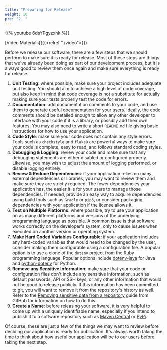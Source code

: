 ```yaml
---
title: "Preparing for Release"
weight: 10
pre: "2. "
---
```


{{% youtube 6dsYPgyzxhk %}}

[Video Materials}({{<relref "./video">}})

Before we release our software, there are a few steps that we should perform to make sure it is ready for release. Most of these steps are things that we've already been doing as part of our development process, but it is always good to review them once again and make sure everything is ready for release.

1. **Unit Testing**: where possible, make sure your project includes adequate unit testing. You should aim to achieve a high level of code coverage, but also keep in mind that code coverage is not a substitute for actually making sure your tests properly test the code for errors. 
2. **Documentation**: add documentation comments to your code, and use them to generate useful documentation for your users. Ideally, the code comments should be detailed enough to allow any other developer to interface with your code if it is a library, or possibly add their own features. You may also need to write a short `README.md` file giving basic instructions for how to use your application.
3. **Code Style**: make sure your code does not contain any style errors. Tools such as `checkstyle` and `flake8` are powerful ways to make sure your code is complete, easy to read, and follows standard coding styles.
4. **Debugging & Logging**: review your code and make sure that any debugging statements are either disabled or configured properly. Likewise, you may wish to adjust the amount of logging performed, or disable logging entirely. 
5. **Review & Reduce Dependencies**: if your application relies on many external dependencies or libraries, you may want to review them and make sure they are strictly required. The fewer dependencies your application has, the easier it is for your users to manage those dependencies. If needed, provide an easy way to acquire dependencies using build tools such as `Gradle` or `pip3`, or consider packaging dependencies with your application if the license allows it.
6. **Test on Multiple Platforms**: where possible, try to use your application on as many different platforms and versions of the underlying programming language as possible. A common issue is that software works correctly on the developer's system, only to cause issues when executed on another version or operating system. 
7. **Make Hard Coded Variables Configurable**: if your application includes any hard-coded variables that would need to be changed by the user, consider making them configurable using a configuration file. A popular option is to use a clone of the `dotenv` project from the Ruby programming language. Popular options include [dotenv-java](https://github.com/cdimascio/dotenv-java) for Java and [python-dotenv](https://pypi.org/project/python-dotenv/) for Python.
8. **Remove any Sensitive Information**: make sure that your code or configuration files don't include any sensitive information, such as default passwords, API or SSH keys, or any other information that would not be good to release publicly. If this information has been committed to git, you will want to remove it from the repository's history as well. Refer to the [Removing sensitive data from a repository](https://docs.github.com/en/github/authenticating-to-github/removing-sensitive-data-from-a-repository) guide from GitHub for information on how to do this.
9. **Create a Name**: before releasing your software, it is very helpful to come up with a uniquely identifiable name, especially if you intend to publish it to a software repository such as [Maven Central](https://search.maven.org/) or [PyPi](https://pypi.org/). 

Of course, these are just a few of the things we may want to review before deciding our application is ready for publication. It's always worth taking the time to think about how useful our application will be to our users before taking the next step. 
 
